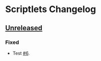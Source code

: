 # Scriptlets Changelog

## [Unreleased]

### Fixed

- Test [#6][#6].

[Unreleased]: https://github.com/slavaleleka/Scriptlets/compare/v1.3.5...HEAD
[#6]: https://github.com/slavaleleka/Scriptlets/issues/6